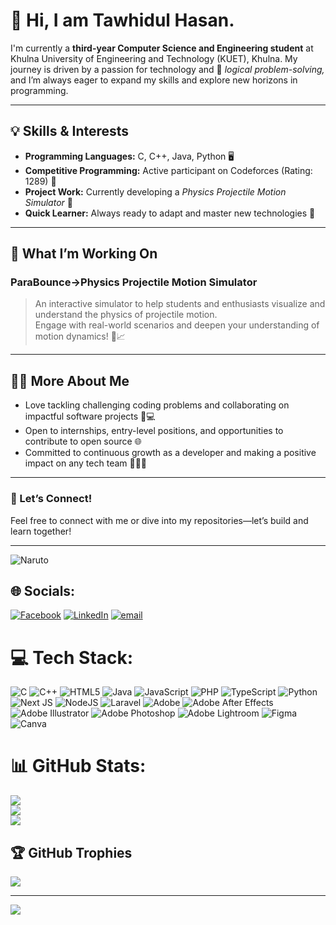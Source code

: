 # 👋 Hi, I am Tawhidul Hasan.

I'm currently a **third-year Computer Science and Engineering student** at Khulna University of Engineering and Technology (KUET), Khulna. My journey is driven by a passion for technology and 🧠 *logical problem-solving,* and I’m always eager to expand my skills and explore new horizons in programming.

---

## 💡 Skills & Interests

- **Programming Languages:** C, C++, Java, Python 🖥️  
- **Competitive Programming:** Active participant on Codeforces (Rating: 1289) 🏅  
- **Project Work:** Currently developing a *Physics Projectile Motion Simulator* 🎯  
- **Quick Learner:** Always ready to adapt and master new technologies 🚀

---

## 🔧 What I’m Working On

### ParaBounce->Physics Projectile Motion Simulator
> An interactive simulator to help students and enthusiasts visualize and understand the physics of projectile motion.  
> Engage with real-world scenarios and deepen your understanding of motion dynamics! 🏀📈  

---

## 🙋‍♂️ More About Me

- Love tackling challenging coding problems and collaborating on impactful software projects 🤝💻
- Open to internships, entry-level positions, and opportunities to contribute to open source 🌐
- Committed to continuous growth as a developer and making a positive impact on any tech team 🌱👨‍💻

---

### 🌟 Let’s Connect!

Feel free to connect with me or dive into my repositories—let’s build and learn together!

---


![Naruto](https://media2.giphy.com/media/v1.Y2lkPTc5MGI3NjExNnFodW5ocml2ZnZuYXVnbHR4b2FkMGgyb3FxNXVscWNsOHcyZTJ5MiZlcD12MV9pbnRlcm5hbF9naWZfYnlfaWQmY3Q9Zw/NDYQkBC3C1aog/giphy.gif)





## 🌐 Socials:
[![Facebook](https://img.shields.io/badge/Facebook-%231877F2.svg?logo=Facebook&logoColor=white)](https://facebook.com/https://www.facebook.com/tawhidul.hasan.792/) [![LinkedIn](https://img.shields.io/badge/LinkedIn-%230077B5.svg?logo=linkedin&logoColor=white)](https://linkedin.com/in/https://www.linkedin.com/in/tawhidul-hasan-9a2a87370/) [![email](https://img.shields.io/badge/Email-D14836?logo=gmail&logoColor=white)](mailto:ttawhid401@gmail.com) 

# 💻 Tech Stack:
![C](https://img.shields.io/badge/c-%2300599C.svg?style=for-the-badge&logo=c&logoColor=white) ![C++](https://img.shields.io/badge/c++-%2300599C.svg?style=for-the-badge&logo=c%2B%2B&logoColor=white) ![HTML5](https://img.shields.io/badge/html5-%23E34F26.svg?style=for-the-badge&logo=html5&logoColor=white) ![Java](https://img.shields.io/badge/java-%23ED8B00.svg?style=for-the-badge&logo=openjdk&logoColor=white) ![JavaScript](https://img.shields.io/badge/javascript-%23323330.svg?style=for-the-badge&logo=javascript&logoColor=%23F7DF1E) ![PHP](https://img.shields.io/badge/php-%23777BB4.svg?style=for-the-badge&logo=php&logoColor=white) ![TypeScript](https://img.shields.io/badge/typescript-%23007ACC.svg?style=for-the-badge&logo=typescript&logoColor=white) ![Python](https://img.shields.io/badge/python-3670A0?style=for-the-badge&logo=python&logoColor=ffdd54) ![Next JS](https://img.shields.io/badge/Next-black?style=for-the-badge&logo=next.js&logoColor=white) ![NodeJS](https://img.shields.io/badge/node.js-6DA55F?style=for-the-badge&logo=node.js&logoColor=white) ![Laravel](https://img.shields.io/badge/laravel-%23FF2D20.svg?style=for-the-badge&logo=laravel&logoColor=white) ![Adobe](https://img.shields.io/badge/adobe-%23FF0000.svg?style=for-the-badge&logo=adobe&logoColor=white) ![Adobe After Effects](https://img.shields.io/badge/Adobe%20After%20Effects-9999FF.svg?style=for-the-badge&logo=Adobe%20After%20Effects&logoColor=white) ![Adobe Illustrator](https://img.shields.io/badge/adobe%20illustrator-%23FF9A00.svg?style=for-the-badge&logo=adobe%20illustrator&logoColor=white) ![Adobe Photoshop](https://img.shields.io/badge/adobe%20photoshop-%2331A8FF.svg?style=for-the-badge&logo=adobe%20photoshop&logoColor=white) ![Adobe Lightroom](https://img.shields.io/badge/Adobe%20Lightroom-31A8FF.svg?style=for-the-badge&logo=Adobe%20Lightroom&logoColor=white) ![Figma](https://img.shields.io/badge/figma-%23F24E1E.svg?style=for-the-badge&logo=figma&logoColor=white) ![Canva](https://img.shields.io/badge/Canva-%2300C4CC.svg?style=for-the-badge&logo=Canva&logoColor=white)
# 📊 GitHub Stats:
![](https://github-readme-stats.vercel.app/api?username=mayer-doa-coder&theme=dark&hide_border=false&include_all_commits=false&count_private=false)<br/>
![](https://nirzak-streak-stats.vercel.app/?user=mayer-doa-coder&theme=dark&hide_border=false)<br/>
![](https://github-readme-stats.vercel.app/api/top-langs/?username=mayer-doa-coder&theme=dark&hide_border=false&include_all_commits=false&count_private=false&layout=compact)

## 🏆 GitHub Trophies
![](https://github-profile-trophy.vercel.app/?username=mayer-doa-coder&theme=radical&no-frame=false&no-bg=true&margin-w=4)

---
[![](https://visitcount.itsvg.in/api?id=mayer-doa-coder&icon=0&color=0)](https://visitcount.itsvg.in)

<!-- Proudly created with GPRM ( https://gprm.itsvg.in ) -->
